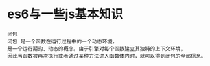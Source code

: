 # es6与一些js基本知识
	闭包 
	闭包 是一个函数在运行过程中的一个动态环境，
	是一个运行期的、动态的概念。由于引擎对每个函数建立其独特的上下文环境，
	因此当函数被再次执行或者通过某种方法进入函数体内时，就可以得到闭包的全部信息。
